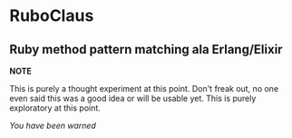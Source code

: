 # RuboClaus

## Ruby method pattern matching ala Erlang/Elixir

__NOTE__

This is purely a thought experiment at this point.  Don't freak out,
no one even said this was a good idea or will be usable yet.  This is
purely exploratory at this point.

_You have been warned_
